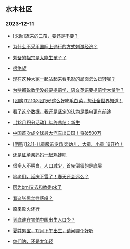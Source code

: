 ## 水木社区 
### 2023-12-11

+ [[求助]迟来的二孩，要还是不要？](https://www.mysmth.net/nForum/article/Children/932718474)

+ [为什么不采用国际上通行的方式刺激经济？](https://www.mysmth.net/nForum/article/WorkLife/3456118)

+ [刘备的祖宗是太能生孩子了](https://www.mysmth.net/nForum/article/Joke/4140861)

+ [很绝望](https://www.mysmth.net/nForum/article/FamilyLife/1766518080)

+ [现在这种大家一起站起来看电影的局面怎么扭转呢？](https://www.mysmth.net/nForum/article/PreUnivEdu/130122)

+ [为啥都说数学没必要提前学，语文英语要提前学大量学？](https://www.mysmth.net/nForum/article/ChildEducation/2320085)

+ [[团购]12.10闪团1天!这么好吃毛白菜，想让全世界知道！](https://www.mysmth.net/nForum/article/ADAgent_TG/1313951)

+ [看了这个数据，我还是坚定的认为是换电更有前途](https://www.mysmth.net/nForum/article/GreenAuto/1424509)

+ [【12月积分活动】年终总结：新生](https://www.mysmth.net/nForum/article/Age/20322778)

+ [中国首次成全球最大汽车出口国！将破500万](https://www.mysmth.net/nForum/article/AutoWorld/1944736011)

+ [[团购]12.11-儿童服饰专场 婴幼儿、大童、小童 19开抢！](https://www.mysmth.net/nForum/article/ADAgent_TG/1314008)

+ [还是征单亲妈妈一起鸡娃吧](https://www.mysmth.net/nForum/article/Divorce/2054931)

+ [很多人不明白，人口减少，首先倒霉的是底层](https://www.mysmth.net/nForum/article/FamilyLife/1766519127)

+ [地老们，延庆下雪了！春天还会远么？](https://www.mysmth.net/nForum/article/Tooooold/388904)

+ [因为bmi又去和教委pk了](https://www.mysmth.net/nForum/article/ChildEducation/2320452)

+ [看这张黑丝性感吗？](https://www.mysmth.net/nForum/article/Elite/2841838)

+ [原来败火还行](https://www.mysmth.net/nForum/article/MyFamily/202543)

+ [到底谁在害怕中国出生人口少？](https://www.mysmth.net/nForum/article/FamilyLife/1766518383)

+ [夏姓男宝，12月下午出生，请问哪个好听](https://www.mysmth.net/nForum/article/Children/932718488)

+ [你们呐，还是太年轻](https://www.mysmth.net/nForum/article/Stock/10716719)

